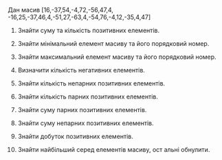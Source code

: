 Дан масив [16,-37,54,-4,72,-56,47,4, -16,25,-37,46,4,-51,27,-63,4,-54,76,-4,12,-35,4,47] 

1. Знайти суму та кількість позитивних елементів.

2. Знайти мінімальний елемент масиву та його порядковий номер.

3. Знайти максимальний елемент масиву та його порядковий номер.

4. Визначити кількість негативних елементів.

5. Знайти кількість непарних позитивних елементів.

6. Знайти кількість парних позитивних елементів.

7. Знайти суму парних позитивних елементів.

8. Знайти суму непарних позитивних елементів.

9. Знайти добуток позитивних елементів.

10. Знайти найбільший серед елементів масиву, ост альні обнулити.
